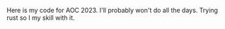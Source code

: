 Here is my code for AOC 2023. I'll probably won't do all the days. Trying rust
so I my skill with it.
